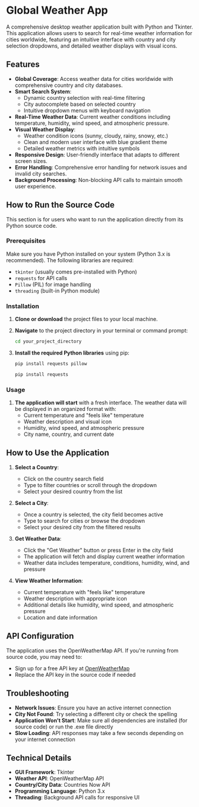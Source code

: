 # Global Weather App

A comprehensive desktop weather application built with Python and Tkinter. This application allows users to search for real-time weather information for cities worldwide, featuring an intuitive interface with country and city selection dropdowns, and detailed weather displays with visual icons.

## Features

- **Global Coverage**: Access weather data for cities worldwide with comprehensive country and city databases.
- **Smart Search System**: 
  - Dynamic country selection with real-time filtering
  - City autocomplete based on selected country
  - Intuitive dropdown menus with keyboard navigation
- **Real-Time Weather Data**: Current weather conditions including temperature, humidity, wind speed, and atmospheric pressure.
- **Visual Weather Display**: 
  - Weather condition icons (sunny, cloudy, rainy, snowy, etc.)
  - Clean and modern user interface with blue gradient theme
  - Detailed weather metrics with intuitive symbols
- **Responsive Design**: User-friendly interface that adapts to different screen sizes.
- **Error Handling**: Comprehensive error handling for network issues and invalid city searches.
- **Background Processing**: Non-blocking API calls to maintain smooth user experience.

## How to Run the Source Code

This section is for users who want to run the application directly from its Python source code.

### Prerequisites

Make sure you have Python installed on your system (Python 3.x is recommended). The following libraries are required:
- `tkinter` (usually comes pre-installed with Python)
- `requests` for API calls
- `Pillow` (PIL) for image handling
- `threading` (built-in Python module)

### Installation

1. **Clone or download** the project files to your local machine.

2. **Navigate** to the project directory in your terminal or command prompt:
   ```bash
   cd your_project_directory
   ```

3. **Install the required Python libraries** using pip:
   ```bash
   pip install requests pillow
   ```
   ```bash
   pip install requests 
   ```

### Usage

1. **The application will start** with a fresh interface. The weather data will be displayed in an organized format with:
   - Current temperature and "feels like" temperature
   - Weather description and visual icon
   - Humidity, wind speed, and atmospheric pressure
   - City name, country, and current date

## How to Use the Application

1. **Select a Country**: 
   - Click on the country search field
   - Type to filter countries or scroll through the dropdown
   - Select your desired country from the list

2. **Select a City**: 
   - Once a country is selected, the city field becomes active
   - Type to search for cities or browse the dropdown
   - Select your desired city from the filtered results

3. **Get Weather Data**: 
   - Click the "Get Weather" button or press Enter in the city field
   - The application will fetch and display current weather information
   - Weather data includes temperature, conditions, humidity, wind, and pressure

4. **View Weather Information**: 
   - Current temperature with "feels like" temperature
   - Weather description with appropriate icon
   - Additional details like humidity, wind speed, and atmospheric pressure
   - Location and date information

## API Configuration

The application uses the OpenWeatherMap API. If you're running from source code, you may need to:
- Sign up for a free API key at [OpenWeatherMap](https://openweathermap.org/api)
- Replace the API key in the source code if needed

## Troubleshooting

- **Network Issues**: Ensure you have an active internet connection
- **City Not Found**: Try selecting a different city or check the spelling
- **Application Won't Start**: Make sure all dependencies are installed (for source code) or run the .exe file directly
- **Slow Loading**: API responses may take a few seconds depending on your internet connection

## Technical Details

- **GUI Framework**: Tkinter
- **Weather API**: OpenWeatherMap API
- **Country/City Data**: Countries Now API
- **Programming Language**: Python 3.x
- **Threading**: Background API calls for responsive UI

